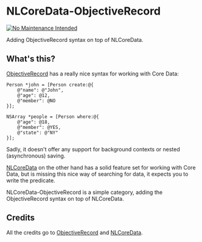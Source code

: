 # NLCoreData-ObjectiveRecord
[![No Maintenance Intended](http://unmaintained.tech/badge.svg)](http://unmaintained.tech/)

Adding ObjectiveRecord syntax on top of NLCoreData.


## What's this?
[ObjectiveRecord](https://github.com/mneorr/ObjectiveRecord) has a really nice syntax for working with Core Data:

```
Person *john = [Person create:@{ 
    @"name": @"John",
    @"age": @12, 
    @"member": @NO 
}];

NSArray *people = [Person where:@{ 
    @"age": @18,
    @"member": @YES,
    @"state": @"NY"
}];
```

Sadly, it doesn't offer any support for background contexts or nested (asynchronous) saving.

[NLCoreData](https://github.com/jksk/NLCoreData) on the other hand has a solid feature set for working with Core Data, but is missing this nice way of searching for data, it expects you to write the predicate.

NLCoreData-ObjectiveRecord is a simple category, adding the ObjectiveRecord syntax on top of NLCoreData.


## Credits
All the credits go to [ObjectiveRecord](https://github.com/mneorr/ObjectiveRecord) and [NLCoreData](https://github.com/jksk/NLCoreData).
